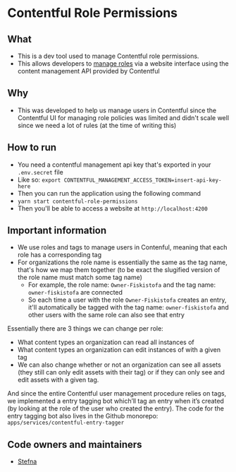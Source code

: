 # Contentful Role Permissions

## What

- This is a dev tool used to manage Contentful role permissions.
- This allows developers to [manage roles](https://www.contentful.com/developers/docs/tutorials/general/roles-via-api/) via a website interface using the content management API provided by Contentful

## Why

- This was developed to help us manage users in Contentful since the Contentful UI for managing role policies was limited and didn't scale well since we need a lot of rules (at the time of writing this)

## How to run

- You need a contentful management api key that's exported in your `.env.secret` file
- Like so: `export CONTENTFUL_MANAGEMENT_ACCESS_TOKEN=insert-api-key-here`
- Then you can run the application using the following command
- `yarn start contentful-role-permissions`
- Then you'll be able to access a website at `http://localhost:4200`

## Important information

- We use roles and tags to manage users in Contenful, meaning that each role has a corresponding tag
- For organizations the role name is essentially the same as the tag name, that's how we map them together (to be exact the slugified version of the role name must match some tag name)
  - For example, the role name: `Owner-Fiskistofa` and the tag name: `owner-fiskistofa` are connected
  - So each time a user with the role `Owner-Fiskistofa` creates an entry, it'll automatically be tagged with the tag name: `owner-fiskistofa` and other users with the same role can also see that entry

Essentially there are 3 things we can change per role:

- What content types an organization can read all instances of
- What content types an organization can edit instances of with a given tag
- We can also change whether or not an organization can see all assets (they still can only edit assets with their tag) or if they can only see and edit assets with a given tag.

And since the entire Contentful user management procedure relies on tags, we implemented a entry tagging bot which’ll tag an entry when it’s created (by looking at the role of the user who created the entry). The code for the entry tagging bot also lives in the Github monorepo: `apps/services/contentful-entry-tagger`

## Code owners and maintainers

- [Stefna](https://github.com/orgs/island-is/teams/stefna/members)
